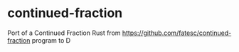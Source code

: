 # continued-fraction

Port of a Continued Fraction Rust from https://github.com/fatesc/continued-fraction program to D
